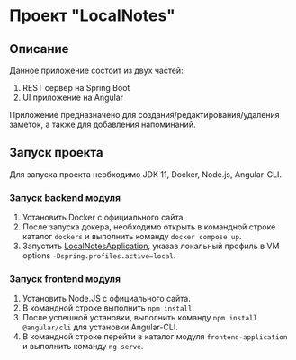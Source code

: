 # Проект "LocalNotes"


## Описание

Данное приложение состоит из двух частей: 
1. REST сервер на Spring Boot
2. UI приложение на Angular

Приложение предназначено для создания/редактирования/удаления заметок, а также для добавления напоминаний.

## Запуск проекта

Для запуска проекта необходимо JDK 11, Docker, Node.js, Angular-CLI.

### Запуск backend модуля
1. Установить Docker с официального сайта.
2. После запуска докера, необходимо открыть в командной строке каталог `dockers` и выполнить команду `docker compose up`.
3. Запустить [LocalNotesApplication](backend-application/src/main/java/com/localnotes/LocalNotesApplication.java), указав локальный профиль в VM options `-Dspring.profiles.active=local`.

### Запуск frontend модуля
1. Установить Node.JS с официального сайта.
2. В командной строке выполнить `npm install`.
3. После успешной установки, выполнить команду `npm install @angular/cli` для установки Angular-CLI.
4. В командной строке перейти в каталог модуля `frontend-application` и выполнить команду `ng serve`.